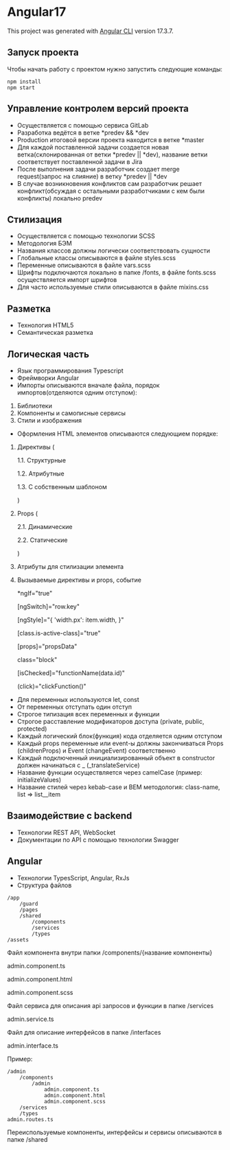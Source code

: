 # Angular17

This project was generated with [Angular CLI](https://github.com/angular/angular-cli) version 17.3.7.

## Запуск проекта

Чтобы начать работу с проектом нужно запустить следующие команды:

```
npm install
npm start
```

## Управление контролем версий проекта

-   Осуществляется с помощью сервиса GitLab
-   Разработка ведётся в ветке *predev && *dev
-   Production итоговой версии проекта находится в ветке \*master
-   Для каждой поставленной задачи создается новая ветка(склонированная от ветки *predev || *dev), название ветки соответствует поставленной задачи в Jira
-   После выполнения задачи разработчик создает merge request(запрос на слияние) в ветку *predev || *dev
-   В случае возникновения конфликтов сам разработчик решает конфликт(обсуждая с остальными разработчиками с кем были конфликты) локально predev

## Стилизация

-   Осуществляется с помощью технологии SCSS
-   Методология БЭМ
-   Названия классов должны логически соответствовать сущности
-   Глобальные классы описываются в файле styles.scss
-   Переменные описываются в файле vars.scss
-   Шрифты подключаются локально в папке /fonts, в файле fonts.scss осуществляется импорт шрифтов
-   Для часто используемые стили описываются в файле mixins.css

## Разметка

-   Технология HTML5
-   Семантическая разметка

## Логическая часть

-   Язык программирования Typescript
-   Фреймворки Angular
-   Импорты описываются вначале файла, порядок импортов(отделяются одним отступом):

1. Библиотеки
2. Компоненты и самописные сервисы
3. Стили и изображения

-   Оформления HTML элементов описываются следующием порядке:

1. Директивы (

    1.1. Структурные

    1.2. Атрибутные

    1.3. С собственным шаблоном

    )

2. Props (

    2.1. Динамические

    2.2. Статические

    )

3. Атрибуты для стилизации элемента
4. Вызываемые директивы и props, событие

    \*ngIf="true"

    [ngSwitch]="row.key"

    [ngStyle]="{ 'width.px': item.width, }"

    [class.is-active-class]="true"

    [props]="propsData"

    class="block"

    [isChecked]="functionName(data.id)"

    (click)="clickFunction()"

-   Для переменных используются let, const
-   От переменных отступать один отступ
-   Строгое типизация всех переменных и функции
-   Строгое расставление модификаторов доступа (private, public, protected)
-   Каждый логический блок(функция) кода отделяется одним отступом
-   Каждый props переменные или event-ы должны закончиваться Props (childrenProps) и Event (changeEvent) соответственно
-   Каждый подключенный инициализированный объект в constructor должен начинаться с \_ (\_translateService)
-   Название функции осуществляется через camelCase (пример: initializeValues)
-   Название стилей через kebab-case и BEM методология: class-name, list => list\_\_item

## Взаимодействие с backend

-   Технологии REST API, WebSocket
-   Документации по API с помощью технологии Swagger

## Angular

-   Технологии TypesScript, Angular, RxJs
-   Структура файлов

```
/app
    /guard
    /pages
    /shared
        /components
        /services
        /types
/assets
```

Файл компонента внутри папки /components/{название компоненты}

admin.component.ts

admin.component.html

admin.component.scss

Файл сервиса для описания api запросов и функции в папке /services

admin.service.ts

Файл для описание интерфейсов в папке /interfaces

admin.interface.ts

Пример:

```
/admin
    /components
        /admin
            admin.component.ts
            admin.component.html
            admin.component.scss
    /services
    /types
admin.routes.ts
```

Переиспользуемые компоненты, интерфейсы и сервисы описываются в папке /shared
